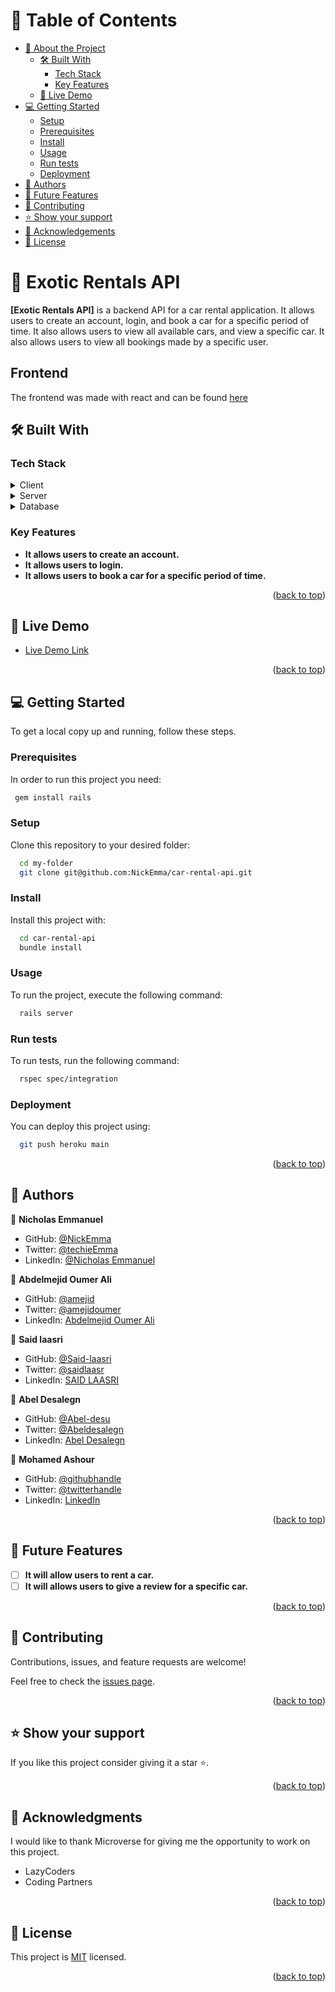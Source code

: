 # 📗 Table of Contents

- [📖 About the Project](#about-project)
  - [🛠 Built With](#built-with)
    - [Tech Stack](#tech-stack)
    - [Key Features](#key-features)
  - [🚀 Live Demo](#live-demo)
- [💻 Getting Started](#getting-started)
  - [Setup](#setup)
  - [Prerequisites](#prerequisites)
  - [Install](#install)
  - [Usage](#usage)
  - [Run tests](#run-tests)
  - [Deployment](#triangular_flag_on_post-deployment)
- [👥 Authors](#authors)
- [🔭 Future Features](#future-features)
- [🤝 Contributing](#contributing)
- [⭐️ Show your support](#support)
- [🙏 Acknowledgements](#acknowledgements)
- [📝 License](#license)

# 📖 Exotic Rentals API <a name="about-project"></a>

**[Exotic Rentals API]** is a backend API for a car rental application. It allows users to create an account, login, and book a car for a specific period of time. It also allows users to view all available cars, and view a specific car. It also allows users to view all bookings made by a specific user. 

## Frontend

The frontend was made with react and can be found [here](https://github.com/NickEmma/car-rental-app)

## 🛠 Built With <a name="built-with"></a>

### Tech Stack <a name="tech-stack"></a>

<details>
  <summary>Client</summary>
  <ul>
    <li><a href="https://reactjs.org/">React.js</a></li>
  </ul>
</details>

<details>
  <summary>Server</summary>
  <ul>
    <li><a href="https://rubyonrails.org/">Ruby on Rails</a></li>
  </ul>
</details>

<details>
<summary>Database</summary>
  <ul>
    <li><a href="https://www.postgresql.org/">PostgreSQL</a></li>
  </ul>
</details>

### Key Features <a name="key-features"></a>

- **It allows users to create an account.**
- **It allows users to login.**
- **It allows users to book a car for a specific period of time.**

<p align="right">(<a href="#readme-top">back to top</a>)</p>

## 🚀 Live Demo <a name="live-demo"></a>

- [Live Demo Link](https://rails-production-c0ec.up.railway.app/api-docs/index.html)

<p align="right">(<a href="#readme-top">back to top</a>)</p>

## 💻 Getting Started <a name="getting-started"></a>

To get a local copy up and running, follow these steps.

### Prerequisites

In order to run this project you need:

```sh
 gem install rails
```

### Setup

Clone this repository to your desired folder:

```sh
  cd my-folder
  git clone git@github.com:NickEmma/car-rental-api.git
```

### Install

Install this project with:

```sh
  cd car-rental-api
  bundle install
```

### Usage

To run the project, execute the following command:

```sh
  rails server
```

### Run tests

To run tests, run the following command:

```sh
  rspec spec/integration
```

### Deployment

You can deploy this project using:

```sh
  git push heroku main
```

<p align="right">(<a href="#readme-top">back to top</a>)</p>

## 👥 Authors <a name="authors"></a>

👤 **Nicholas Emmanuel**

- GitHub: [@NickEmma](https://github.com/NickEmma)
- Twitter: [@techieEmma](https://twitter.com/techieEmma)
- LinkedIn: [@Nicholas Emmanuel](https://www.linkedin.com/in/techieemma/)

👤 **Abdelmejid Oumer Ali**

- GitHub: [@amejid](https://github.com/amejid)
- Twitter: [@amejidoumer](https://twitter.com/amejidoumer)
- LinkedIn: [Abdelmejid Oumer Ali](https://linkedin.com/in/amejid)

👤 **Said laasri**

- GitHub: [@Said-laasri](https://github.com/Said-laasri)
- Twitter: [@saidlaasr](https://twitter.com/saidlaasr)
- LinkedIn: [SAID LAASRI](https://www.linkedin.com/in/said-laasri-8a4367172/)

👤 **Abel Desalegn**

- GitHub: [@Abel-desu](https://github.com/Abel-desu)
- Twitter: [@Abeldesalegn](https://twitter.com/abeldesalegn97)
- LinkedIn: [Abel Desalegn](https://www.linkedin.com/in/abel-desalegn92)

👤 **Mohamed Ashour** 
- GitHub: [@githubhandle](https://github.com/AACHOURMOHAMED) 
- Twitter: [@twitterhandle](https://twitter.com/MohamedAachour3) 
- LinkedIn: [LinkedIn](https://linkedin.com/in/mohamed-aachour-25405b215)

<p align="right">(<a href="#readme-top">back to top</a>)</p>

## 🔭 Future Features <a name="future-features"></a>

- [ ] **It will allow users to rent a car.**
- [ ] **It will allows users to give a review for a specific car.**

<p align="right">(<a href="#readme-top">back to top</a>)</p>

## 🤝 Contributing <a name="contributing"></a>

Contributions, issues, and feature requests are welcome!

Feel free to check the [issues page](../../issues/).

<p align="right">(<a href="#readme-top">back to top</a>)</p>

## ⭐️ Show your support <a name="support"></a>

If you like this project consider giving it a star ⭐️.

<p align="right">(<a href="#readme-top">back to top</a>)</p>

## 🙏 Acknowledgments <a name="acknowledgements"></a>

I would like to thank Microverse for giving me the opportunity to work on this project.
- LazyCoders
- Coding Partners

<p align="right">(<a href="#readme-top">back to top</a>)</p>

## 📝 License <a name="license"></a>

This project is [MIT](./LICENSE) licensed.

<p align="right">(<a href="#readme-top">back to top</a>)</p>